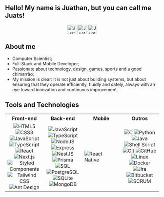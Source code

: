## Hello! My name is Juathan, but you can call me Juats!

<div align="center" width="100%">
  <a href="mailto:juathanduarte13@gmail.com">
    <img align="center" alt="Juathan's Mail" height="30px" src="https://img.shields.io/badge/Gmail-EA4335?style=for-the-badge&logo=Gmail&logoColor=white" />
  </a>
  <a href="https://wa.me/5553999515492">
    <img align="center" alt="Juathan's WhatsApp" height="30px" src="https://img.shields.io/badge/WhatsApp-25D366?style=for-the-badge&logo=whatsapp&logoColor=white" />
  </a>
  <a href="https://www.linkedin.com/in/juathanduarte/">
    <img align="center" alt="Juathan's Linkdein" height="30px" src="https://img.shields.io/badge/Linkedin-0A66C2?style=for-the-badge&logo=Linkedin&logoColor=white" />
  </a>
</div>

## About me
  - Computer Scientist;
  - Full-Stack and Mobile Developer;
  - Passionate about technology, design, games, sports and a good chimarrão;
  - My mission is clear: it is not just about building systems, but about ensuring that they operate efficiently, fluidly and safely, always with an eye toward innovation and continuous improvement.

## Tools and Technologies

<table>
  <tr>
    <th width="25%">Front-end</th>
    <th width="25%">Back-end</th>
    <th width="25%">Mobile</th>
    <th width="25%">Outros</th>
  </tr>
  <tr>
    <td style="width:25%; text-align:center;">
      <img alt="HTML5" src="https://img.shields.io/badge/html5-%23E34F26.svg?&style=for-the-badge&logo=html5&logoColor=white"/>
      <img alt="CSS3" src="https://img.shields.io/badge/css3-%231572B6.svg?&style=for-the-badge&logo=css3&logoColor=white"/>
      <img alt="JavaScript" src="https://img.shields.io/badge/JavaScript-F7DF1E?style=for-the-badge&logo=javascript&logoColor=black"/>
      <img alt="TypeScript" src="https://img.shields.io/badge/TypeScript-007ACC?style=for-the-badge&logo=typescript&logoColor=white"/>
      <img alt="React" src="https://img.shields.io/badge/react-%2320232a.svg?&style=for-the-badge&logo=react&logoColor=%2361DAFB"/>
      <img alt="Next.js" src="https://img.shields.io/badge/Next.js-000000?style=for-the-badge&logo=nextdotjs&logoColor=white"/>
      <img alt="Styled Components" src="https://img.shields.io/badge/styled--components-DB7093?style=for-the-badge&logo=styled-components&logoColor=white"/>
      <img alt="Tailwind CSS" src="https://img.shields.io/badge/Tailwind_CSS-38B2AC?style=for-the-badge&logo=tailwind-css&logoColor=white"/>
      <img alt="Ant Design" src="https://img.shields.io/badge/ant%20design-0170FE?style=for-the-badge&logo=ant-design&logoColor=white"/>
    </td>
    <td style="width:25%; text-align:center;">
      <img alt="JavaScript" src="https://img.shields.io/badge/JavaScript-F7DF1E?style=for-the-badge&logo=javascript&logoColor=black"/>
      <img alt="TypeScript" src="https://img.shields.io/badge/TypeScript-007ACC?style=for-the-badge&logo=typescript&logoColor=white"/>
      <img alt="NodeJS" src="https://img.shields.io/badge/node.js-6DA55F?style=for-the-badge&logo=node.js&logoColor=white"/>
      <img alt="Express" src="https://img.shields.io/badge/express.js-000000?style=for-the-badge&logo=express&logoColor=white"/>
      <img alt="NestJS" src="https://img.shields.io/badge/nestjs-E0234E?style=for-the-badge&logo=nestjs&logoColor=white"/>
      <img alt="Prisma" src="https://img.shields.io/badge/prisma-2D3748?style=for-the-badge&logo=prisma&logoColor=white"/>
      <img alt="SQL" src="https://img.shields.io/badge/sql-4479A1?style=for-the-badge&logo=sql&logoColor=white"/>
      <img alt="PostgreSQL" src="https://img.shields.io/badge/postgresql-316192?style=for-the-badge&logo=postgresql&logoColor=white"/>
      <img alt="SQLite" src="https://img.shields.io/badge/sqlite-003B57?style=for-the-badge&logo=sqlite&logoColor=white"/>
      <img alt="MongoDB" src="https://img.shields.io/badge/mongodb-4EA94B?style=for-the-badge&logo=mongodb&logoColor=white"/>
    </td>
    <td style="width:25% text-align:center;">
      <img alt="React Native" src="https://img.shields.io/badge/React_Native-20232A?style=for-the-badge&logo=react&logoColor=61DAFB" />
    </td>
    <td style="width:25%; text-align:center;">
      <img alt="C" src="https://img.shields.io/badge/c-%2300599C.svg?&style=for-the-badge&logo=c&logoColor=white"/>
      <img alt="Python" src="https://img.shields.io/badge/Python-3776AB?style=for-the-badge&logo=python&logoColor=white"/>
      <img alt="Java" src="https://img.shields.io/badge/Java-ED8B00?style=for-the-badge&logo=java&logoColor=white"/>
      <img alt="Shell Script" src="https://img.shields.io/badge/shell_script-%23121011.svg?&style=for-the-badge&logo=gnu-bash&logoColor=white"/>
      <img alt="Git" src="https://img.shields.io/badge/git-%23F05033.svg?&style=for-the-badge&logo=git&logoColor=white"/>
      <img alt="GitHub" src="https://img.shields.io/badge/github-%23121011.svg?&style=for-the-badge&logo=github&logoColor=white"/>
      <img alt="Linux" src="https://img.shields.io/badge/Linux-E34F26?style=for-the-badge&logo=linux&logoColor=black" />
      <img alt="Docker" src="https://img.shields.io/badge/docker-2496ED?style=for-the-badge&logo=docker&logoColor=white"/>
      <img alt="Jira" src="https://img.shields.io/badge/jira-0052CC?style=for-the-badge&logo=jira&logoColor=white"/>
      <img alt="Bitbucket" src="https://img.shields.io/badge/bitbucket-0052CC?style=for-the-badge&logo=bitbucket&logoColor=white"/>
      <img alt="SCRUM" src="https://img.shields.io/badge/scrum-6DB33F?style=for-the-badge&logo=scrum&logoColor=white"/>
    </td>
  </tr>
</table>
